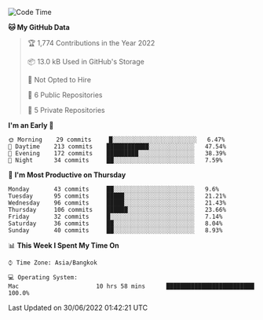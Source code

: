 <!--START_SECTION:waka-->
![Code Time](http://img.shields.io/badge/Code%20Time-0%20secs-blue)

**🐱 My GitHub Data** 

> 🏆 1,774 Contributions in the Year 2022
 > 
> 📦 13.0 kB Used in GitHub's Storage 
 > 
> 🚫 Not Opted to Hire
 > 
> 📜 6 Public Repositories 
 > 
> 🔑 5 Private Repositories  
 > 
**I'm an Early 🐤** 

```text
🌞 Morning    29 commits     █░░░░░░░░░░░░░░░░░░░░░░░░   6.47% 
🌆 Daytime    213 commits    ████████████░░░░░░░░░░░░░   47.54% 
🌃 Evening    172 commits    █████████░░░░░░░░░░░░░░░░   38.39% 
🌙 Night      34 commits     ██░░░░░░░░░░░░░░░░░░░░░░░   7.59%

```
📅 **I'm Most Productive on Thursday** 

```text
Monday       43 commits     ██░░░░░░░░░░░░░░░░░░░░░░░   9.6% 
Tuesday      95 commits     █████░░░░░░░░░░░░░░░░░░░░   21.21% 
Wednesday    96 commits     █████░░░░░░░░░░░░░░░░░░░░   21.43% 
Thursday     106 commits    ██████░░░░░░░░░░░░░░░░░░░   23.66% 
Friday       32 commits     █░░░░░░░░░░░░░░░░░░░░░░░░   7.14% 
Saturday     36 commits     ██░░░░░░░░░░░░░░░░░░░░░░░   8.04% 
Sunday       40 commits     ██░░░░░░░░░░░░░░░░░░░░░░░   8.93%

```


📊 **This Week I Spent My Time On** 

```text
⌚︎ Time Zone: Asia/Bangkok

💻 Operating System: 
Mac                      10 hrs 58 mins      █████████████████████████   100.0%

```


 Last Updated on 30/06/2022 01:42:21 UTC
<!--END_SECTION:waka-->
